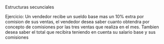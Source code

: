 Estructuras secunciales

Ejercicio:
Un vendedor recibe un sueldo base mas un 10% extra por comision de sus ventas, el vendedor desea saber cuanto obtendra por concepto de comisiones por las tres ventas que realiza en el mes. Tambien desea saber el total que recibira teniendo en cuenta su salario base y sus comisiones